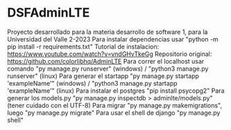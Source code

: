 # DSFAdminLTE
Proyecto desarrollado para la materia desarrollo de software 1, para la Universidad del Valle 2-2023
Para instalar dependencias usar "python -m pip install -r requirements.txt"
Tutorial de instalacion: https://www.youtube.com/watch?v=vndGHvTkeGg
Repositorio original: https://github.com/colorlibhq/AdminLTE
Para correr el localhost usar comando "py manage.py runserver" (windows) / "python3 manage.py runserver" (linux)
Para generar el startapp "py manage.py startapp 'exampleName'" (windows) / "python3 manage.py startapp 'exampleName'" (linux)
Para instalar el postgres "pip install psycopg2"
Para generar los models.py "py manage.py inspectdb > adminlte/models.py" (tener cuidado con el UTF-8)
Para migrar "py manage.py makemigrations", luego "py manage.py migrate"
Para usar el shell de django "py manage.py shell"